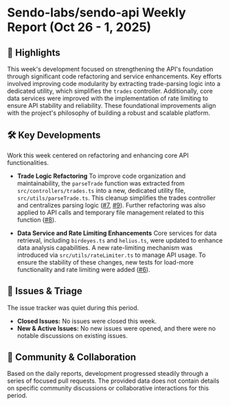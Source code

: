 # Sendo-labs/sendo-api Weekly Report (Oct 26 - 1, 2025)

## 🚀 Highlights
This week's development focused on strengthening the API's foundation through significant code refactoring and service enhancements. Key efforts involved improving code modularity by extracting trade-parsing logic into a dedicated utility, which simplifies the `trades` controller. Additionally, core data services were improved with the implementation of rate limiting to ensure API stability and reliability. These foundational improvements align with the project's philosophy of building a robust and scalable platform.

## 🛠️ Key Developments
Work this week centered on refactoring and enhancing core API functionalities.

- **Trade Logic Refactoring**
  To improve code organization and maintainability, the `parseTrade` function was extracted from `src/controllers/trades.ts` into a new, dedicated utility file, `src/utils/parseTrade.ts`. This cleanup simplifies the trades controller and centralizes parsing logic ([#7](https://github.com/Sendo-labs/sendo-api/pull/7), [#9](https://github.com/Sendo-labs/sendo-api/pull/9)). Further refactoring was also applied to API calls and temporary file management related to this function ([#8](https://github.com/Sendo-labs/sendo-api/pull/8)).

- **Data Service and Rate Limiting Enhancements**
  Core services for data retrieval, including `birdeyes.ts` and `helius.ts`, were updated to enhance data analysis capabilities. A new rate-limiting mechanism was introduced via `src/utils/rateLimiter.ts` to manage API usage. To ensure the stability of these changes, new tests for load-more functionality and rate limiting were added ([#6](https://github.com/Sendo-labs/sendo-api/pull/6)).

## 🐛 Issues & Triage
The issue tracker was quiet during this period.

- **Closed Issues:** No issues were closed this week.
- **New & Active Issues:** No new issues were opened, and there were no notable discussions on existing issues.

## 💬 Community & Collaboration
Based on the daily reports, development progressed steadily through a series of focused pull requests. The provided data does not contain details on specific community discussions or collaborative interactions for this period.